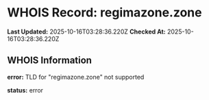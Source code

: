 # WHOIS Record: regimazone.zone

**Last Updated:** 2025-10-16T03:28:36.220Z
**Checked At:** 2025-10-16T03:28:36.220Z

## WHOIS Information

**error:** TLD for "regimazone.zone" not supported

**status:** error

